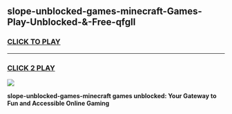
## slope-unblocked-games-minecraft-Games-Play-Unblocked-&-Free-qfgll
<h3>
<a href="https://premium76.site?title=slope-unblocked-games-minecraft&ref=24A">CLICK TO PLAY</a></h3>
<hr>

<h3>
<a href="https://premium76.site?title=slope-unblocked-games-minecraft&ref=24A">CLICK 2 PLAY</a>
  
</h3>

<a href="https://premium76.site?title=slope-unblocked-games-minecraft&ref=24A"><img src="https://clearcache.store/games.png"></a>


**slope-unblocked-games-minecraft games unblocked: Your Gateway to Fun and Accessible Online Gaming**
